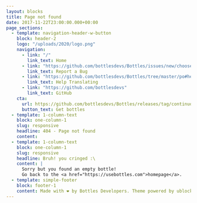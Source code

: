 ```yaml
---
layout: blocks
title: Page not found
date: 2017-11-22T23:00:00.000+00:00
page_sections:
  - template: navigation-header-w-button
    block: header-2
    logo: "/uploads/2020/logo.png"
    navigation:
      - link: "/"
        link_text: Home
      - link: "https://github.com/bottlesdevs/Bottles/issues/new/choose"
        link_text: Report a Bug
      - link: "https://github.com/bottlesdevs/Bottles/tree/master/po#help-translating-bottles-rocket"
        link_text: Help Translating
      - link: "https://github.com/bottlesdevs"
        link_text: GitHub
    cta:
      url: https://github.com/bottlesdevs/Bottles/releases/tag/continuous
      button_text: Get bottles
  - template: 1-column-text
    block: one-column-1
    slug: responsive
    headline: 404 - Page not found
    content: 
  - template: 1-column-text
    block: one-column-1
    slug: responsive
    headline: Bruh! you cringed :\
    content: |
      Sorry but you found an empty bottle!
      Go back to the <a href="https://usebottles.com">homepage</a>. 
  - template: simple-footer
    block: footer-1
    content: Made with ❤️ by Bottles Developers. Theme powered by ublocks.
---
```

